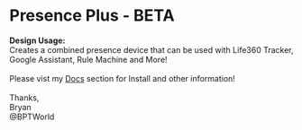 # Presence Plus - BETA
<b>Design Usage:</b><br>
Creates a combined presence device that can be used with Life360 Tracker, Google Assistant, Rule Machine and More!<br><br>
Please vist my <a href='https://github.com/bptworld/Hubitat/tree/master/Docs' target='_blank'>Docs</a> section for Install and other information!
<br><br>
Thanks,<br>
Bryan<br>
@BPTWorld
